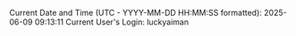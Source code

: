 Current Date and Time (UTC - YYYY-MM-DD HH:MM:SS formatted): 2025-06-09 09:13:11
Current User's Login: luckyaiman
